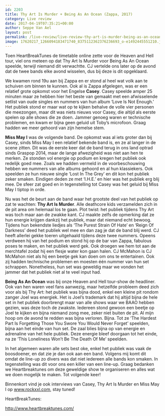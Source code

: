 ```yaml
---
id: 2203
title: Thy Art Is Murder + Being As An Ocean (Zappa, 2017)
category: Live review
date: 2017-04-19T07:35:21+00:00
author: Seppe Van Ael
layout: post
permalink: /live-review/live-review-thy-art-is-murder-being-as-an-ocean-zappa-2017/
image: 17620217_1266094183471740_8375112362376236693_o-e1492445551210.jpg
---
```

Toen HeartBreakTunes de timetable online zette voor de Heaven and Hell tour, viel ons meteen op dat Thy Art Is Murder voor Being As An Ocean speelde, terwijl niemand dit verwachtte. CJ vertelde ons later op de avond dat de twee bands elke avond wisselen, dus bij deze is dit opgeklaard.

We kwamen rond 19u aan bij Zappa en er stond al heel wat volk aan te schuiven om binnen te kunnen. Ook al is Zappa afgelegen, was er een relatief grote opkomst voor het Engelse **Casey**. Casey speelde amper 25 minuten maar ze hebben hier het beste van gemaakt met een afwisselende setlist van oude singles en nummers van hun album ‘Love Is Not Enough.’ Het publiek stond er maar wat op te kijken behalve de volle vier personen die meezongen, maar dit was niets nieuws voor Casey, die altijd als eerste spelen op alle shows die ze doen. Jammer genoeg waren er technische problemen, en kwam er bijna geen geluid uit Toby’s microfoon. Graag hadden we meer gehoord van zijn hemelse stem.

**Miss May I** was de volgende band. De opkomst was al iets groter dan bij Casey, sinds Miss May I een relatief bekende band is, en ze al langer in de scene zitten. Dit was de eerste keer dat de band terug in ons land optrad sinds Graspop 2014, maar de lange afwezigheid was niet aan hen te merken. Ze stonden vol energie op podium en kregen het publiek ook redelijk goed mee. Zoals we hadden vermeld in de voorbeschouwing hebben we nummers van alle albums gehoord en al hun klassiekers. Ook speelden ze hun nieuwe single ‘Lost In The Grey’ en dit kon het publiek zeker smaken. Eindigen deden ze met ‘I.H.E.’ en hier was het publiek erg blij mee. De sfeer zat goed en in tegenstelling tot Casey was het geluid bij Miss May I tiptop in orde.

Nu was het de beurt aan de band waar het grootste deel van het publiek op zat te wachten: **Thy Art Is Murder**. Alle deathcore kids verzamelden zich in de pit area om helemaal los te gaan. Plot twist: het publiek tijdens Thy Art was toch maar aan de zwakke kant. CJ maakte zelfs de opmerking dat ze hun energie krijgen dankzij het publiek, maar dat niemand echt bewoog. Tijdens hun bekendste liedjes als ‘The Purest Strain Of Hate’ en ‘Reign Of Darkness’ deed het publiek wel mee en dan zag je dat de band blij werd. CJ heeft allerlei gekke toeren uitgehaald tijdens deze twee nummers. Opeens verdween hij van het podium en stond hij op de bar van Zappa, fabulous poses te maken, en het publiek werd gek. Ook droegen we hem tot aan de merchtafel zodat hij een flesje water kon gaan halen. CJ McMahon is CJ McMahon niet als hij een beetje gek kan doen om ons te entertainen. Ook zij hadden technische problemen en moesten één nummer van hun set schrappen. Nonetheless, hun set was geweldig maar we vonden het jammer dat het publiek niet al te veel input had.

**Being As An Ocean** was bij onze Heaven and Hell tour-show de headliner. Ook van hen waren veel fans aanwezig, maar hetzelfde probleem deed zich voor als bij Thy Art: het publiek was bijna dood, enkel een kleine pit rondom zanger Joel was energiek. Het is Joel’s trademark dat hij altijd bijna de hele set in het publiek doorbrengt maar van alle shows waar we BAAO hebben gezien, was deze toch de zwakste. Iedereen stond gewoon een beetje op Joel te kijken en bijna niemand zong mee, zeker niet buiten de pit. Al mijn hoop om de avond te redden was bijna verloren. Bijna. Tot ze ‘The Hardest Part Is Forgetting Those You Swore You Would Never Forget’ speelden, bijna aan het einde van hun set. De zaal blies bijna op van energie en adrenaline van het hele publiek. Deze energie bleef doorgaan tot het einde, na ze ‘This Loneliness Won’t Be The Death Of Me’ speelden.

In het algemeen waren alle sets best oke, enkel het publiek was vaak de boosdoener, en dat zie je dan ook aan een band. Volgens mij komt dit omdat de line-up zo divers was dat niet iedereen alle bands kon smaken. In tegenstelling was dit voor ons een killer van een line-up. Graag bedanken we Heartbreaktunes om deze geweldige show te organiseren en alles wat we doen mogelijk te maken. Tot volgende keer!

Binnenkort vind je ook interviews van Casey, Thy Art Is Murder en Miss May I op www.rockxxl.com, stay tuned!

HeartBreakTunes:

http://www.heartbreaktunes.com/